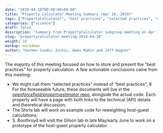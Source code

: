 ```yaml
---
date: "2019-04-18T00:00:00+00:00"
title: "Property Calculator Meeting Summary (Apr 18, 2019)"
tags: ["PropertyCalculator", "best practices", "selected practices", "reweighting", "documentation", "host-guest"]
categories: ["science"]
draft: false
description: "Summary from PropertyCalculator subgroup meeting on Apr 18, 2019"
slug: "propertycalculator-meeting-2019-04-18"
weight: 10
markup: markdown
author: "Karmen Condic-Jurkic, Owen Madin and Jeff Wagner"
---
```


The majority of this meeting focused on how to store and present the “best practices” for property calculation. A few actionable conclusions came from this meeting:

* We might call them “selected practices” instead of “best practices”;
8 For the foreseeable future, these documents will live in the [*openforcefield/propertyestimator* repo](https://github.com/openforcefield/propertyestimator), alongside the actual code. Each property will have a page with both links to the technical (API) details and theoretical discussion;
* The Shirts lab will work on example code for reweighting host-guest calculations;
* S. Boothroyd will visit the Gilson lab in late May/early June to work on a prototype of the host-guest property calculator.
